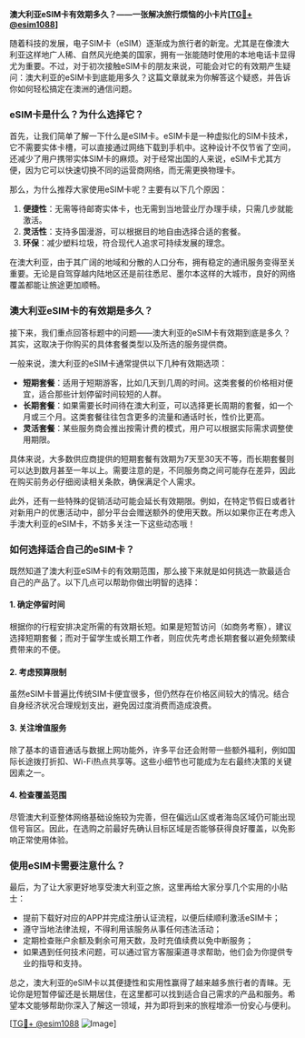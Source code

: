 **澳大利亚eSIM卡有效期多久？——一张解决旅行烦恼的小卡片[[TG💪+ @esim1088](https://t.me/s/esim1088)]**

随着科技的发展，电子SIM卡（eSIM）逐渐成为旅行者的新宠。尤其是在像澳大利亚这样地广人稀、自然风光绝美的国家，拥有一张能随时使用的本地电话卡显得尤为重要。不过，对于初次接触eSIM卡的朋友来说，可能会对它的有效期产生疑问：澳大利亚的eSIM卡到底能用多久？这篇文章就来为你解答这个疑惑，并告诉你如何轻松搞定在澳洲的通信问题。

### eSIM卡是什么？为什么选择它？

首先，让我们简单了解一下什么是eSIM卡。eSIM卡是一种虚拟化的SIM卡技术，它不需要实体卡槽，可以直接通过网络下载到手机中。这种设计不仅节省了空间，还减少了用户携带实体SIM卡的麻烦。对于经常出国的人来说，eSIM卡尤其方便，因为它可以快速切换不同的运营商网络，而无需更换物理卡。

那么，为什么推荐大家使用eSIM卡呢？主要有以下几个原因：

1. **便捷性**：无需等待邮寄实体卡，也无需到当地营业厅办理手续，只需几步就能激活。
2. **灵活性**：支持多国漫游，可以根据目的地自由选择合适的套餐。
3. **环保**：减少塑料垃圾，符合现代人追求可持续发展的理念。

在澳大利亚，由于其广阔的地域和分散的人口分布，拥有稳定的通讯服务变得至关重要。无论是自驾穿越内陆地区还是前往悉尼、墨尔本这样的大城市，良好的网络覆盖都能让旅途更加顺畅。

### 澳大利亚eSIM卡的有效期是多久？

接下来，我们重点回答标题中的问题——澳大利亚的eSIM卡有效期到底是多久？其实，这取决于你购买的具体套餐类型以及所选的服务提供商。

一般来说，澳大利亚的eSIM卡通常提供以下几种有效期选项：

- **短期套餐**：适用于短期游客，比如几天到几周的时间。这类套餐的价格相对便宜，适合那些计划停留时间较短的人群。
- **长期套餐**：如果需要长时间待在澳大利亚，可以选择更长周期的套餐，如一个月或三个月。这类套餐往往包含更多的流量和通话时长，性价比更高。
- **灵活套餐**：某些服务商会推出按需计费的模式，用户可以根据实际需求调整使用期限。

具体来说，大多数供应商提供的短期套餐有效期为7天至30天不等，而长期套餐则可以达到数月甚至一年以上。需要注意的是，不同服务商之间可能存在差异，因此在购买前务必仔细阅读相关条款，确保满足个人需求。

此外，还有一些特殊的促销活动可能会延长有效期限。例如，在特定节假日或者针对新用户的优惠活动中，部分平台会赠送额外的使用天数。所以如果你正在考虑入手澳大利亚的eSIM卡，不妨多关注一下这些动态哦！

### 如何选择适合自己的eSIM卡？

既然知道了澳大利亚eSIM卡的有效期范围，那么接下来就是如何挑选一款最适合自己的产品了。以下几点可以帮助你做出明智的选择：

#### 1. 确定停留时间
根据你的行程安排决定所需的有效期长短。如果是短暂访问（如商务考察），建议选择短期套餐；而对于留学生或长期工作者，则应优先考虑长期套餐以避免频繁续费带来的不便。

#### 2. 考虑预算限制
虽然eSIM卡普遍比传统SIM卡便宜很多，但仍然存在价格区间较大的情况。结合自身经济状况合理规划支出，避免因过度消费而造成浪费。

#### 3. 关注增值服务
除了基本的语音通话与数据上网功能外，许多平台还会附带一些额外福利，例如国际长途拨打折扣、Wi-Fi热点共享等。这些小细节也可能成为左右最终决策的关键因素之一。

#### 4. 检查覆盖范围
尽管澳大利亚整体网络基础设施较为完善，但在偏远山区或者海岛区域仍可能出现信号盲区。因此，在选购之前最好先确认目标区域是否能够获得良好覆盖，以免影响正常使用体验。

### 使用eSIM卡需要注意什么？

最后，为了让大家更好地享受澳大利亚之旅，这里再给大家分享几个实用的小贴士：

- 提前下载好对应的APP并完成注册认证流程，以便后续顺利激活eSIM卡；
- 遵守当地法律法规，不得利用该服务从事任何违法活动；
- 定期检查账户余额及剩余可用天数，及时充值续费以免中断服务；
- 如果遇到任何技术问题，可以通过官方客服渠道寻求帮助，他们会为你提供专业的指导和支持。

总之，澳大利亚的eSIM卡以其便捷性和实用性赢得了越来越多旅行者的青睐。无论你是短暂停留还是长期居住，在这里都可以找到适合自己需求的产品和服务。希望本文能够帮助你深入了解这一领域，并为即将到来的旅程增添一份安心与便利。

[[TG💪+ @esim1088](https://t.me/s/esim1088) ![Image](https://i.postimg.cc/4NQfJmqS/Snipaste-2025-05-13-00-14-12.png)]